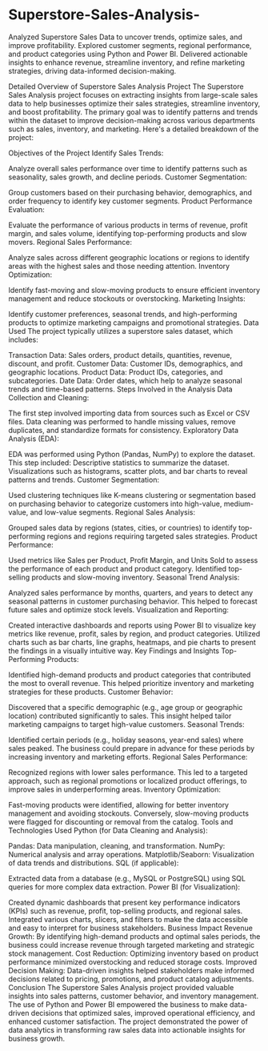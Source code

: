 # Superstore-Sales-Analysis-
Analyzed Superstore Sales Data to uncover trends, optimize sales, and improve profitability. Explored customer segments, regional performance, and product categories using Python and Power BI. Delivered actionable insights to enhance revenue, streamline inventory, and refine marketing strategies, driving data-informed decision-making.

Detailed Overview of Superstore Sales Analysis Project
The Superstore Sales Analysis project focuses on extracting insights from large-scale sales data to help businesses optimize their sales strategies, streamline inventory, and boost profitability. The primary goal was to identify patterns and trends within the dataset to improve decision-making across various departments such as sales, inventory, and marketing. Here's a detailed breakdown of the project:

Objectives of the Project
Identify Sales Trends:

Analyze overall sales performance over time to identify patterns such as seasonality, sales growth, and decline periods.
Customer Segmentation:

Group customers based on their purchasing behavior, demographics, and order frequency to identify key customer segments.
Product Performance Evaluation:

Evaluate the performance of various products in terms of revenue, profit margin, and sales volume, identifying top-performing products and slow movers.
Regional Sales Performance:

Analyze sales across different geographic locations or regions to identify areas with the highest sales and those needing attention.
Inventory Optimization:

Identify fast-moving and slow-moving products to ensure efficient inventory management and reduce stockouts or overstocking.
Marketing Insights:

Identify customer preferences, seasonal trends, and high-performing products to optimize marketing campaigns and promotional strategies.
Data Used
The project typically utilizes a superstore sales dataset, which includes:

Transaction Data: Sales orders, product details, quantities, revenue, discount, and profit.
Customer Data: Customer IDs, demographics, and geographic locations.
Product Data: Product IDs, categories, and subcategories.
Date Data: Order dates, which help to analyze seasonal trends and time-based patterns.
Steps Involved in the Analysis
Data Collection and Cleaning:

The first step involved importing data from sources such as Excel or CSV files. Data cleaning was performed to handle missing values, remove duplicates, and standardize formats for consistency.
Exploratory Data Analysis (EDA):

EDA was performed using Python (Pandas, NumPy) to explore the dataset. This step included:
Descriptive statistics to summarize the dataset.
Visualizations such as histograms, scatter plots, and bar charts to reveal patterns and trends.
Customer Segmentation:

Used clustering techniques like K-means clustering or segmentation based on purchasing behavior to categorize customers into high-value, medium-value, and low-value segments.
Regional Sales Analysis:

Grouped sales data by regions (states, cities, or countries) to identify top-performing regions and regions requiring targeted sales strategies.
Product Performance:

Used metrics like Sales per Product, Profit Margin, and Units Sold to assess the performance of each product and product category.
Identified top-selling products and slow-moving inventory.
Seasonal Trend Analysis:

Analyzed sales performance by months, quarters, and years to detect any seasonal patterns in customer purchasing behavior. This helped to forecast future sales and optimize stock levels.
Visualization and Reporting:

Created interactive dashboards and reports using Power BI to visualize key metrics like revenue, profit, sales by region, and product categories.
Utilized charts such as bar charts, line graphs, heatmaps, and pie charts to present the findings in a visually intuitive way.
Key Findings and Insights
Top-Performing Products:

Identified high-demand products and product categories that contributed the most to overall revenue. This helped prioritize inventory and marketing strategies for these products.
Customer Behavior:

Discovered that a specific demographic (e.g., age group or geographic location) contributed significantly to sales. This insight helped tailor marketing campaigns to target high-value customers.
Seasonal Trends:

Identified certain periods (e.g., holiday seasons, year-end sales) where sales peaked. The business could prepare in advance for these periods by increasing inventory and marketing efforts.
Regional Sales Performance:

Recognized regions with lower sales performance. This led to a targeted approach, such as regional promotions or localized product offerings, to improve sales in underperforming areas.
Inventory Optimization:

Fast-moving products were identified, allowing for better inventory management and avoiding stockouts. Conversely, slow-moving products were flagged for discounting or removal from the catalog.
Tools and Technologies Used
Python (for Data Cleaning and Analysis):

Pandas: Data manipulation, cleaning, and transformation.
NumPy: Numerical analysis and array operations.
Matplotlib/Seaborn: Visualization of data trends and distributions.
SQL (if applicable):

Extracted data from a database (e.g., MySQL or PostgreSQL) using SQL queries for more complex data extraction.
Power BI (for Visualization):

Created dynamic dashboards that present key performance indicators (KPIs) such as revenue, profit, top-selling products, and regional sales.
Integrated various charts, slicers, and filters to make the data accessible and easy to interpret for business stakeholders.
Business Impact
Revenue Growth: By identifying high-demand products and optimal sales periods, the business could increase revenue through targeted marketing and strategic stock management.
Cost Reduction: Optimizing inventory based on product performance minimized overstocking and reduced storage costs.
Improved Decision Making: Data-driven insights helped stakeholders make informed decisions related to pricing, promotions, and product catalog adjustments.
Conclusion
The Superstore Sales Analysis project provided valuable insights into sales patterns, customer behavior, and inventory management. The use of Python and Power BI empowered the business to make data-driven decisions that optimized sales, improved operational efficiency, and enhanced customer satisfaction. The project demonstrated the power of data analytics in transforming raw sales data into actionable insights for business growth.
